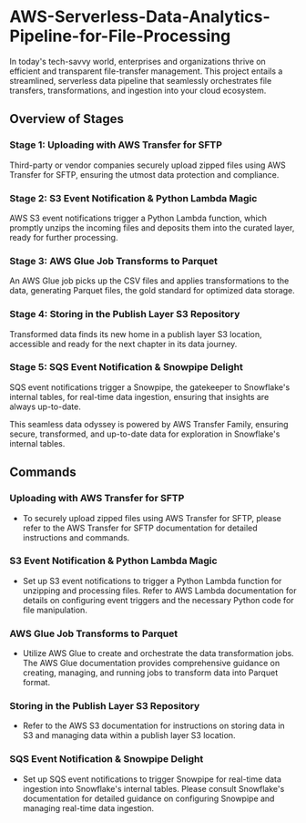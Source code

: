 # AWS-Serverless-Data-Analytics-Pipeline-for-File-Processing

In today's tech-savvy world, enterprises and organizations thrive on efficient and transparent file-transfer management. This project entails a streamlined, serverless data pipeline that seamlessly orchestrates file transfers, transformations, and ingestion into your cloud ecosystem.

## Overview of Stages

### Stage 1: Uploading with AWS Transfer for SFTP
Third-party or vendor companies securely upload zipped files using AWS Transfer for SFTP, ensuring the utmost data protection and compliance.

### Stage 2: S3 Event Notification & Python Lambda Magic
AWS S3 event notifications trigger a Python Lambda function, which promptly unzips the incoming files and deposits them into the curated layer, ready for further processing.

### Stage 3: AWS Glue Job Transforms to Parquet
An AWS Glue job picks up the CSV files and applies transformations to the data, generating Parquet files, the gold standard for optimized data storage.

### Stage 4: Storing in the Publish Layer S3 Repository
Transformed data finds its new home in a publish layer S3 location, accessible and ready for the next chapter in its data journey.

### Stage 5: SQS Event Notification & Snowpipe Delight
SQS event notifications trigger a Snowpipe, the gatekeeper to Snowflake's internal tables, for real-time data ingestion, ensuring that insights are always up-to-date.

This seamless data odyssey is powered by AWS Transfer Family, ensuring secure, transformed, and up-to-date data for exploration in Snowflake's internal tables.

## Commands

### Uploading with AWS Transfer for SFTP
- To securely upload zipped files using AWS Transfer for SFTP, please refer to the AWS Transfer for SFTP documentation for detailed instructions and commands.

### S3 Event Notification & Python Lambda Magic
- Set up S3 event notifications to trigger a Python Lambda function for unzipping and processing files. Refer to AWS Lambda documentation for details on configuring event triggers and the necessary Python code for file manipulation.

### AWS Glue Job Transforms to Parquet
- Utilize AWS Glue to create and orchestrate the data transformation jobs. The AWS Glue documentation provides comprehensive guidance on creating, managing, and running jobs to transform data into Parquet format.

### Storing in the Publish Layer S3 Repository
- Refer to the AWS S3 documentation for instructions on storing data in S3 and managing data within a publish layer S3 location.

### SQS Event Notification & Snowpipe Delight
- Set up SQS event notifications to trigger Snowpipe for real-time data ingestion into Snowflake's internal tables. Please consult Snowflake's documentation for detailed guidance on configuring Snowpipe and managing real-time data ingestion.
